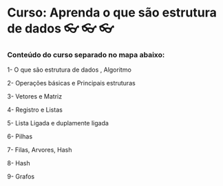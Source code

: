 # Curso: Aprenda o que são estrutura de dados 👓 👓 👓
### Conteúdo do curso separado no mapa abaixo: 

1- O que são estrutura de dados , Algoritmo 

2- Operações básicas e Principais estruturas 

3- Vetores e Matriz 

4- Registro e Listas 

5- Lista Ligada e duplamente ligada 

6- Pilhas 

7- Filas, Arvores, Hash 

8- Hash 

9- Grafos
